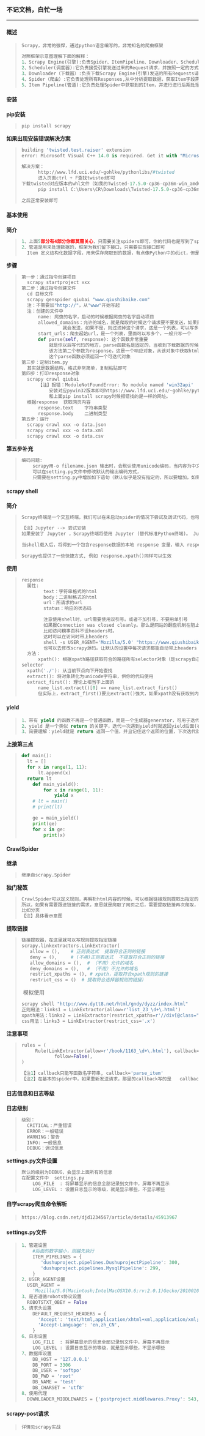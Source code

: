 ### 不记文档，白忙一场

------

#### 概述

> ```python
> Scrapy，非常的强悍，通过python语言编写的，非常知名的爬虫框架
> 
> 对照框架示意图理解下面的解释：
> 1、Scrapy Engine(引擎):负责Spider、ItemPipeline、Downloader、Scheduler中间的通讯，信号、数据传	 递等
> 2、Scheduler(调度器):它负责接受引擎发送过来的Request请求，并按照一定的方式进行整理排列，入队，当引	  擎需要时，交还给引擎
> 3、Downloader（下载器）:负责下载Scrapy Engine(引擎)发送的所有Requests请求，并将其获取到的		    Responses交还给Scrapy Engine(引擎)，由引擎交给Spider来处理
> 4、Spider（爬虫）:它负责处理所有Responses,从中分析提取数据，获取Item字段需要的数据，并将需要跟进的    URL提交给引擎，再次进入Scheduler(调度器)
> 5、Item Pipeline(管道):它负责处理Spider中获取到的Item，并进行进行后期处理（详细分析、过滤、存储      等）的地方
> ```

#### 安装

**pip安装**

> ```python
> pip install scrapy
> ```
>

**如果出现安装错误解决方案**

> ```python
> building 'twisted.test.raiser' extension
> error: Microsoft Visual C++ 14.0 is required. Get it with "Microsoft Visual C++ Build Tools": http://landinghub.visualstudio.com/visual-cpp-build-tools
> 
> 解决方案：
> 		http://www.lfd.uci.edu/~gohlke/pythonlibs/#twisted 
> 		进入页面ctrl + F查找twisted即可
> 下载twisted对应版本的whl文件（如我的Twisted-17.5.0-cp36-cp36m-win_amd64.whl），cp后面是python版本python3.6，amd64代表电脑是64位，运行命令：
> 		pip install C:\Users\CR\Downloads\Twisted-17.5.0-cp36-cp36m-win_amd64.whl
> 
> 之后正常安装即可
> ```

#### 基本使用

**简介**

> ```python
> 1、上面5部分有4部分你都莫需关心，只需要关注spiders即可，你的代码也是写到了spiders里面
> 2、管道是用来处理数据的，框架为我们留下接口，只需要实现接口即可
> 	Item 定义结构化数据字段，用来保存爬取到的数据，有点像Python中的dict，但是提供了一些额外的保护	  减少错误
> ```
>

**步骤**

> ```python
> 第一步：通过指令创建项目
> 	scrapy startproject xxx
> 第二步：通过指令创建文件
> 	cd 目标文件
> 	scrapy genspider qiubai "www.qiushibaike.com"
> 	注：不需要加"http://"，从"www"开始写起
> 	注：创建的文件中
> 		name: 爬虫的名字，启动的时候根据爬虫的名字启动项目
> 		allowed_domains：允许的域名，就是爬取的时候这个请求要不要发送，如果是该允许域名之下url，
>                就会发送，如果不是，则过滤掉这个请求，这是一个列表，可以写多个允许的域名
> 		start_urls：爬虫起始url，是一个列表，里面可以写多个，一般只写一个
> 		def parse(self, response): 这个函数非常重要
> 			就是你以后写代码的地方，parse函数名是固定的，当收到下载数据的时候会自动的调用这个方法
> 			该方法第二个参数为response，这是一个响应对象，从该对象中获取html字符串，然后解析之。
> 			这个parse函数必须返回一个可迭代对象
> 第三步：定制item.py
> 	其实就是数据结构，格式非常简单，复制粘贴即可
> 第四步：打印response对象
> 	scrapy crawl qiubai
>     	【注】报错：ModuleNotFoundError: No module named 'win32api'
> 			安装对应pywin32版本即可https://www.lfd.uci.edu/~gohlke/pythonlibs/#pywin32
> 			和上面pip install scrapy时候报错找的是一样的网址。
> 	根据response  获取网页内容
> 		response.text    字符串类型
> 		response.body    二进制类型
> 第五步：运行
> 	scrapy crawl xxx -o data.json
> 	scrapy crawl xxx -o data.xml
> 	scrapy crawl xxx -o data.csv
> ```
>

**第五步补充**

> ```python
> 编码问题:
>     scrapy用-o filename.json 输出时，会默认使用unicode编码，当内容为中文时，输出的json文件不便于		查看
>     可以在setting.py文件中修改默认的输出编码方式，
>     只需要在setting.py中增加如下语句（默认似乎是没有指定的，所以要增加，如果默认有，就直接修改）		FEED_EXPORT_ENCODING = 'utf-8'
> ```

#### scrapy shell

**简介**

> ```python
> Scrapy终端是一个交互终端，我们可以在未启动spider的情况下尝试及调试代码，也可以用来测试XPath或CSS表达式，查看他们的工作方式，方便我们爬取的网页中提取的数据
> 
> 【注】Jupyter --> 尝试安装
> 如果安装了 Jupyter ，Scrapy终端将使用 Jupyter (替代标准Python终端)。 Jupyter 终端与其他相比更为强大，提供智能的自动补全，高亮输出，及其他特性。推荐安装Jupyter
> 
> 当shell载入后，将得到一个包含response数据的本地 response 变量，输入 response.body将输出response的包体，输出 response.headers 可以看到response的包头
> 
> Scrapy也提供了一些快捷方式, 例如 response.xpath()同样可以生效
> ```
>

**使用**

> ```python
> response
> 	属性:
>         text：字符串格式的html
>         body：二进制格式的html
>         url：所请求的url
>         status：响应的状态码
> 
>         注意使用shell时，url需要使用双引号。或者不加引号，不要用单引号
>         如果报Connection was closed cleanly。那么是网站的翻盘机制在阻止我们访问。
>         比如访问糗事百科不设headers时。
>         这时可以在访问时带上headers
>         shell -s USER_AGENT='Mozilla/5.0' "https://www.qiushibaike.com/"
>         也可以去修改scrapy源码。让默认的设置中每次请求都能自动带上headers
> 	方法：
>     	xpath(): 根据xpath路径获取符合的路径所有selector对象（是scrapy自己封装的一个类的对象）的			列表
> selector
> 	xpath('./'): 从当前节点向下开始查找 
> 	extract(): 将对象转化为unicode字符串，供你的代码使用
> 	extract_first(): 理论上相当于上面的  
>      	name_list.extract()[0] == name_list.extract_first()
>      	但实际上，extract_first()要比extract()强大，如果xpath没有获取到内容，extract_first()会		 返回None
> ```

#### yield

> ```python
> 1、带有 yield 的函数不再是一个普通函数，而是一个生成器generator，可用于迭代
> 2、yield 是一个类似 return 的关键字，迭代一次遇到yield时就返回yield后面(右边)的值。重点是：下一次	 迭代时，从上一次迭代遇到的yield后面的代码(下一行)开始执行
> 3、简要理解：yield就是 return 返回一个值，并且记住这个返回的位置，下次迭代就从这个位置后(下一行)开	始
> ```
>

**上接第三点**

> ```python
> def main():
> 	lt = []
> 	for x in range(1, 11):
> 		lt.append(x)
> 	return lt
>     def main_yield():
>         for x in range(1, 11):
>             yield x
>     # lt = main()
>     # print(lt)
> 
>     ge = main_yield()
>     print(ge)
>     for x in ge:
>         print(x)
> ```

#### CrawlSpider

**继承**

> ```python
> 继承自scrapy.Spider
> ```

**独门秘笈**

> ```python
> CrawlSpider可以定义规则，再解析html内容的时候，可以根据链接规则提取出指定的链接，然后再向这些链接发送请求
> 所以，如果有需要跟进链接的需求，意思就是爬取了网页之后，需要提取链接再次爬取，使用CrawlSpider是非常合适的
> 比如分页
> 【注】具体看示意图
> ```

**提取链接**

> ```python
> 链接提取器，在这里就可以写规则提取指定链接
> scrapy.linkextractors.LinkExtractor(
> 	 allow = (),    # 正则表达式  提取符合正则的链接
> 	 deny = (),     # (不用)正则表达式  不提取符合正则的链接
> 	 allow_domains = (),  # （不用）允许的域名
> 	 deny_domains = (),   # （不用）不允许的域名
> 	 restrict_xpaths = (), # xpath，提取符合xpath规则的链接
> 	 restrict_css = ()  # 提取符合选择器规则的链接)
> ```
>
> ​	模拟使用
>
> ```python
> scrapy shell "http://www.dytt8.net/html/gndy/dyzz/index.html"
> 正则用法：links1 = LinkExtractor(allow=r'list_23_\d+\.html')
> xpath用法：links2 = LinkExtractor(restrict_xpaths=r'//div[@class="x"]')
> css用法：links3 = LinkExtractor(restrict_css='.x')
> ```

**注意事项**

> ```python
> rules = (
> 	   Rule(LinkExtractor(allow=r'/book/1163_\d+\.html'), callback='parse_item', 
>             follow=False),
> )
> ```
>
> ```python
> 【注1】callback只能写函数名字符串, callback='parse_item'
> 【注2】在基本的spider中，如果重新发送请求，那里的callback写的是   callback=self.parse_item
> ```

#### 日志信息和日志等级

**日志级别**

> ```python
> 级别：
> 	CRITICAL：严重错误
> 	ERROR：一般错误
> 	WARNING：警告
> 	INFO: 一般信息
> 	DEBUG：调试信息
> 
> ```

**settings.py文件设置**

> ```python
> 默认的级别为DEBUG，会显示上面所有的信息
> 在配置文件中  settings.py
>     LOG_FILE  : 将屏幕显示的信息全部记录到文件中，屏幕不再显示
>     LOG_LEVEL : 设置日志显示的等级，就是显示哪些，不显示哪些
> ```

#### 自学scrapy爬虫命令解析

> ```python
> https://blog.csdn.net/djd1234567/article/details/45913967
> ```

#### settings.py文件

> ```python
> 1、管道设置
>     #后面的数字越小，则越先执行
>     ITEM_PIPELINES = {
>        'dushuproject.pipelines.DushuprojectPipeline': 300,
>        'dushuproject.pipelines.MysqlPipeline': 299,
>     }
> 2、USER_AGENT设置
> 	USER_AGENT = 													
>     'Mozilla/5.0(Macintosh;IntelMacOSX10.6;rv:2.0.1)Gecko/20100101Firefox/4.0.1'
> 3、是否遵循robots协议设置
> 	ROBOTSTXT_OBEY = False
> 5、请求头设置
>     DEFAULT_REQUEST_HEADERS = {
>       'Accept': 'text/html,application/xhtml+xml,application/xml;q=0.9,*/*;q=0.8',
>       'Accept-Language': 'en,zh_CN',
>     }
> 6、日志设置
>     LOG_FILE  : 将屏幕显示的信息全部记录到文件中，屏幕不再显示
>     LOG_LEVEL : 设置日志显示的等级，就是显示哪些，不显示哪些
> 7、数据库设置
>     DB_HOST = '127.0.0.1'
>     DB_PORT = 3306
>     DB_USER = 'softpo'
>     DB_PWD = 'root'
>     DB_NAME = 'test'
>     DB_CHARSET = 'utf8'
> 8、使用代理
> 	DOWNLOADER_MIDDLEWARES = {'postproject.middlewares.Proxy': 543,}
> ```

#### scrapy-post请求

> ```python
> 详情见scrapy实战
> ```